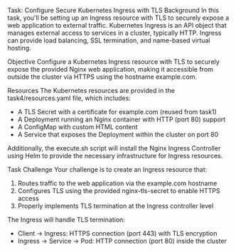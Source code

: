 Task: Configure Secure Kubernetes Ingress with TLS
Background
In this task, you'll be setting up an Ingress resource with TLS to securely expose a web application to external traffic. Kubernetes Ingress is an API object that manages external access to services in a cluster, typically HTTP. Ingress can provide load balancing, SSL termination, and name-based virtual hosting.

Objective
Configure a Kubernetes Ingress resource with TLS to securely expose the provided Nginx web application, making it accessible from outside the cluster via HTTPS using the hostname example.com.

Resources
The Kubernetes resources are provided in the task4/resources.yaml file, which includes:
- A TLS Secret with a certificate for example.com (reused from task1)
- A Deployment running an Nginx container with HTTP (port 80) support
- A ConfigMap with custom HTML content
- A Service that exposes the Deployment within the cluster on port 80

Additionally, the execute.sh script will install the Nginx Ingress Controller using Helm to provide the necessary infrastructure for Ingress resources.

Task Challenge
Your challenge is to create an Ingress resource that:
1. Routes traffic to the web application via the example.com hostname
2. Configures TLS using the provided nginx-tls-secret to enable HTTPS access
3. Properly implements TLS termination at the Ingress controller level

The Ingress will handle TLS termination:
- Client → Ingress: HTTPS connection (port 443) with TLS encryption
- Ingress → Service → Pod: HTTP connection (port 80) inside the cluster
